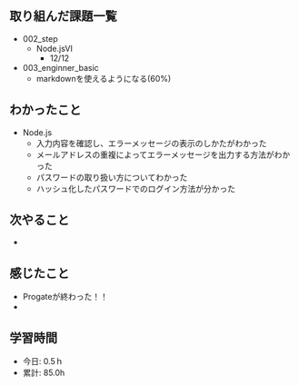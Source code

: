 ## 取り組んだ課題一覧
- 002_step
  - Node.jsⅥ
    - 12/12
- 003_enginner_basic
  - markdownを使えるようになる(60%)
 
   
## わかったこと
- Node.js
  - 入力内容を確認し、エラーメッセージの表示のしかたがわかった
  - メールアドレスの重複によってエラーメッセージを出力する方法がわかった
  - パスワードの取り扱い方についてわかった
  - ハッシュ化したパスワードでのログイン方法が分かった
 
## 次やること
- 

## 感じたこと
- Progateが終わった！！
-

## 学習時間
- 今日: 0.5ｈ
- 累計: 85.0h
